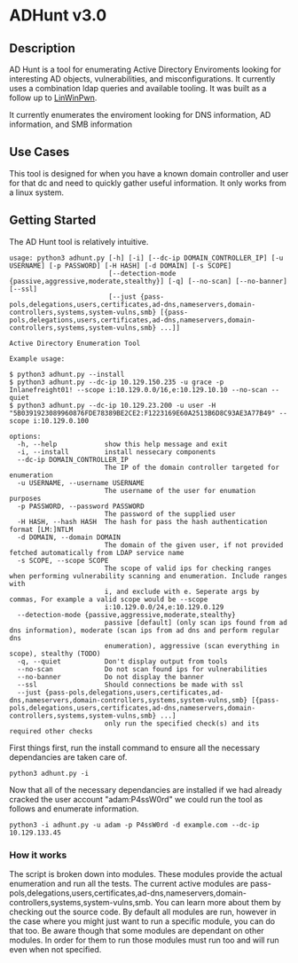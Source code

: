 # ADHunt v3.0
## Description
AD Hunt is a tool for enumerating Active Directory Enviroments looking for interesting AD objects, vulnerabilities, and misconfigurations. It currently uses a combination ldap queries and available tooling. It was built as a follow up to [LinWinPwn](https://github.com/lefayjey/linWinPwn).

It currently enumerates the enviroment looking for DNS information, AD information, and SMB information

## Use Cases

This tool is designed for when you have a known domain controller and user for that dc and need to quickly gather useful information.  It only works from a linux system.

## Getting Started
The AD Hunt tool is relatively intuitive.
```
usage: python3 adhunt.py [-h] [-i] [--dc-ip DOMAIN_CONTROLLER_IP] [-u USERNAME] [-p PASSWORD] [-H HASH] [-d DOMAIN] [-s SCOPE]
                         [--detection-mode {passive,aggressive,moderate,stealthy}] [-q] [--no-scan] [--no-banner] [--ssl]
                         [--just {pass-pols,delegations,users,certificates,ad-dns,nameservers,domain-controllers,systems,system-vulns,smb} [{pass-pols,delegations,users,certificates,ad-dns,nameservers,domain-controllers,systems,system-vulns,smb} ...]]

Active Directory Enumeration Tool

Example usage:

$ python3 adhunt.py --install
$ python3 adhunt.py --dc-ip 10.129.150.235 -u grace -p Inlanefreight01! --scope i:10.129.0.0/16,e:10.129.10.10 --no-scan --quiet
$ python3 adhunt.py --dc-ip 10.129.23.200 -u user -H "5B0391923089960876FDE78389BE2CE2:F1223169E60A2513B6D8C93AE3A77B49" --scope i:10.129.0.100

options:
  -h, --help            show this help message and exit
  -i, --install         install nessecary components
  --dc-ip DOMAIN_CONTROLLER_IP
                        The IP of the domain controller targeted for enumeration
  -u USERNAME, --username USERNAME
                        The username of the user for enumation purposes
  -p PASSWORD, --password PASSWORD
                        The password of the supplied user
  -H HASH, --hash HASH  The hash for pass the hash authentication format [LM:]NTLM
  -d DOMAIN, --domain DOMAIN
                        The domain of the given user, if not provided fetched automatically from LDAP service name
  -s SCOPE, --scope SCOPE
                        The scope of valid ips for checking ranges when performing vulnerability scanning and enumeration. Include ranges with
                        i, and exclude with e. Seperate args by commas, For example a valid scope would be --scope
                        i:10.129.0.0/24,e:10.129.0.129
  --detection-mode {passive,aggressive,moderate,stealthy}
                        passive [default] (only scan ips found from ad dns information), moderate (scan ips from ad dns and perform regular dns
                        enumeration), aggressive (scan everything in scope), stealthy (TODO)
  -q, --quiet           Don't display output from tools
  --no-scan             Do not scan found ips for vulnerabilities
  --no-banner           Do not display the banner
  --ssl                 Should connections be made with ssl
  --just {pass-pols,delegations,users,certificates,ad-dns,nameservers,domain-controllers,systems,system-vulns,smb} [{pass-pols,delegations,users,certificates,ad-dns,nameservers,domain-controllers,systems,system-vulns,smb} ...]
                        only run the specified check(s) and its required other checks
```

First things first, run the install command to ensure all the necessary dependancies are taken care of.

```
python3 adhunt.py -i
```

Now that all of the necessary dependancies are installed if we had already cracked the user account "adam:P4ssW0rd" we could run the tool as follows and enumerate information.

```
python3 -i adhunt.py -u adam -p P4ssW0rd -d example.com --dc-ip 10.129.133.45
```

### How it works
The script is broken down into modules.  These modules provide the actual enumeration and run all the tests.  The current active modules are pass-pols,delegations,users,certificates,ad-dns,nameservers,domain-controllers,systems,system-vulns,smb.  You can learn more about them by checking out the source code.  By default all modules are run, however in the case where you might just want to run a specific module, you can do that too. Be aware though that some modules are dependant on other modules. In order for them to run those modules must run too and will run even when not specified.  
